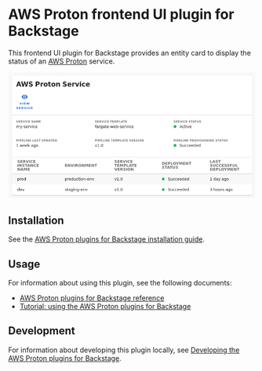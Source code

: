 # AWS Proton frontend UI plugin for Backstage

This frontend UI plugin for Backstage provides an entity card to display the status of an [AWS Proton](https://aws.amazon.com/proton/) service.

![AWS Proton Service entity card](/docs/images/proton-entity-card.png "AWS Proton Service entity card")

## Installation

See the [AWS Proton plugins for Backstage installation guide](../../docs/install.md).

## Usage

For information about using this plugin, see the following documents:
- [AWS Proton plugins for Backstage reference](../../docs/reference.md)
- [Tutorial: using the AWS Proton plugins for Backstage](../../docs/tutorial.md)

## Development

For information about developing this plugin locally, see [Developing the AWS Proton plugins for Backstage](../../docs/developing.md).
